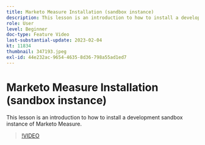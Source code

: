 ```yaml
---
title: Marketo Measure Installation (sandbox instance)
description: This lesson is an introduction to how to install a development sandbox instance of Marketo Measure.
role: User
level: Beginner
doc-type: Feature Video
last-substantial-update: 2023-02-04
kt: 11834
thumbnail: 347193.jpeg
exl-id: 44e232ac-9654-4635-8d36-798a55ad1ed7
---
```

# Marketo Measure Installation (sandbox instance)

This lesson is an introduction to how to install a development sandbox instance of Marketo Measure.

>[!VIDEO](https://video.tv.adobe.com/v/347193/?quality=12&learn=on)
